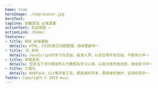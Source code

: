 ```yaml
---
home: true
heroImage: ./img/avatar.jpg
heroText: 
tagline: 欲戴其冠 必承其重
actionText: 欢迎观临 →
actionLink: /home/
features:
- title: WEB 前端基础
  details: HTML、CSS的常见问题整理，持续更新中～
- title: JS 系列
  details: JavaScript的学习与总结，由浅入深，以及日常开发总结，不断努力中～
- title: 框架系列
  details: 包含当下流行框架的入门教程及学习心得，以及日常开发总结，继续学习中～
- title: 工程化
  details: WebPack、Git等开发工具，更高效的开发，更简单的维护，坚持规范中～
footer: Copyright © 2019 muzi
---
```

